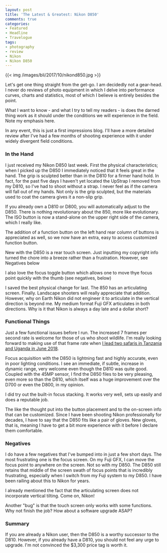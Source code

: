 ```yaml
---
layout: post
title: 'The Latest & Greatest: Nikon D850'
comments: true
categories:
- Featured
- Headline
- Travelogue
tags:
- photography
- review
- Nikon
- Nikon D850
---
```


{{<  img /images/bli/2017/10/nikond850.jpg  >}}
 
Let's get one thing straight from the get-go. I am decidedly not a gear-head. I never do reviews of photo equipment in which I delve into performance curves, charts and statistics, most of which I believe is entirely besides the point. 

What I want to know - and what I try to tell my readers - is does the darned thing work as it should under the conditions we will experience in the field. Note my emphasis here.

In any event, this is just a first impressions blog. I'll have a more detailed review after I've had a few months of shooting experience with it under widely divergent field conditions.  

### In the Hand

I just received my Nikon D850 last week. First the physical characteristics; when I picked up the D850 I immediately noticed that it feels great in the hand. The grip is sculpted better than in the D810 for a firmer hand hold. In fact, for the past five days I haven't yet located the UpStrap I removed from my D810, so I've had to shoot without a strap. I never feel as if the camera will fall out of my hands. Not only is the grip sculpted, but the materials used to coat the camera gives it a non-slip grip. 

If you already own a D810 or D800, you will automatically adjust to the D850. There is nothing revolutionary about the 850, more like evolutionary. The ISO button is now a stand-alone on the upper right side of the camera, which I really like. 

The addition of a function button on the left hand rear column of buttons is appreciated as well, so we now have an extra, easy to access customized function button.  

New with the D850 is a rear touch screen. Just inputting my copyright info turned the chore into a breeze rather than a frustration. However, see Negatives below

I also love the focus toggle button which allows one to move thye focus point quickly with the thumb (see negatives, below)

I saved the best physical change for last. The 850 has an articulating screen. Finally. Landscape shooters will really appreciate that addition. However, why on Earth Nikon did not engineer it to articulate in the vertical direction is beyond me. My medium format Fuji GFX articulates in both directions. Why is it that Nikon is always a day late and a dollar short? 

### Functional Things

Just a few functional issues before I run. The increased 7 frames per second rate is welcome for those of us who shoot wildlife. I'm really looking forward to making use of that frame rate when [I lead two safaris in Tanzania and Uganda in June 2018](http://tour.lesterpickerphoto.com/). 

Focus acquisition with the D850 is lightning fast and highly accurate, even in poor lighting conditions. I see an immediate, if subtle, increase in dynamic range, very welcome even though the D810 was quite good. Coupled with the 45MP sensor, I find the D850 files to be very pleasing, even more so than the D810, which itself was a huge improvement over the D700 or even the D800, in my opinion. 

I did try out the built-in focus stacking. It works very well, sets up easily and does a reputable job. 

The like the thought put into the button placement and to the on-screen info that can be customized. Since I have been shooting Nikon professionally for decades, I have to say that the D850 fits like a pair of gloves. New gloves, that is, meaning I have to get a bit more experience with it before I declare them comfortable. 

### Negatives

I do have a few negatives that I've bumped into in just a few short days. The most frustrating one is the focus screen. On my Fuji GFX, I can move the focus point to anywhere on the screen. Not so with my D850. The D850 still retains that middle of the screen swath of focus points that is incredibly frustrating, especially when I switch from my Fuji system to my D850. I have been railing about this to Nikon for years. 

I already mentioned the fact that the articulating screen does not incorporate vertical tilting. Come on, Nikon!

Another "bug" is that the touch screen only works with some functions. Why not finish the job? How about a software upgrade ASAP? 

### Summary

If you are already a Nikon user, then the D850 is a worthy successor to the D810. However, if you already have a D810, you should not feel any urge to upgrade. I'm not convinced the $3,300 price tag is worth it. 
